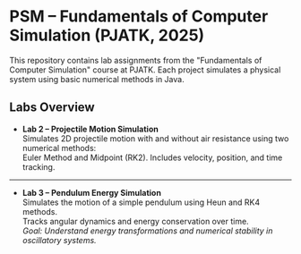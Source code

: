 # PSM – Fundamentals of Computer Simulation (PJATK, 2025)

This repository contains lab assignments from the "Fundamentals of Computer Simulation" course at PJATK.
Each project simulates a physical system using basic numerical methods in Java.

## Labs Overview

- **Lab 2 – Projectile Motion Simulation**  
  Simulates 2D projectile motion with and without air resistance using two numerical methods:  
  Euler Method and Midpoint (RK2). Includes velocity, position, and time tracking.

---

- **Lab 3 – Pendulum Energy Simulation**  
  Simulates the motion of a simple pendulum using Heun and RK4 methods.  
  Tracks angular dynamics and energy conservation over time.  
  *Goal: Understand energy transformations and numerical stability in oscillatory systems.*

